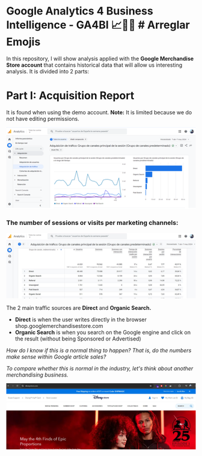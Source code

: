 # **Google Analytics 4 Business Intelligence - GA4BI 📈📲🎵** # Arreglar Emojis

In this repository, I will show analysis applied with the **Google Merchandise Store account** that contains historical data that will allow us interesting analysis. It is divided into 2 parts:

# Part I: Acquisition Report
 It is found when using the demo account. **Note:** It is limited because we do not have editing permissions.

![Acquisition1](https://github.com/AndrewBavuels/GA4-Challenge/blob/main/Acquisition/1.png)

### The number of sessions or visits per marketing channels:

![Acquisition2](https://github.com/AndrewBavuels/GA4-Challenge/blob/main/Acquisition/2.png)


The 2 main traffic sources are **Direct** and **Organic Search.**

- **Direct** is when the user writes directly in the browser shop.googlemerchandisestore.com
- **Organic Search** is when you search on the Google engine and click on the result (without being Sponsored or Advertised)

_How do I know if this is a normal thing to happen?
That is, do the numbers make sense within Google article sales?_

_To compare whether this is normal in the industry, let's think about another merchandising business._

![Acquisition3](https://github.com/AndrewBavuels/GA4-Challenge/blob/main/Acquisition/3.png)
